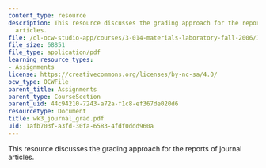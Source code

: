 ```yaml
---
content_type: resource
description: This resource discusses the grading approach for the reports of journal
  articles.
file: /ol-ocw-studio-app/courses/3-014-materials-laboratory-fall-2006/1afb703fa3fd30fa65834fdf0ddd960a_wk3_journal_grad.pdf
file_size: 68851
file_type: application/pdf
learning_resource_types:
- Assignments
license: https://creativecommons.org/licenses/by-nc-sa/4.0/
ocw_type: OCWFile
parent_title: Assignments
parent_type: CourseSection
parent_uid: 44c94210-7243-a72a-f1c8-ef367de020d6
resourcetype: Document
title: wk3_journal_grad.pdf
uid: 1afb703f-a3fd-30fa-6583-4fdf0ddd960a
---
```

This resource discusses the grading approach for the reports of journal articles.